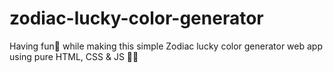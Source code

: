 # zodiac-lucky-color-generator
Having fun🥳 while making this simple Zodiac lucky color generator web app using pure HTML, CSS &amp; JS 🚀🚀
